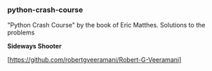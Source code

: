 ### python-crash-course
"Python Crash Course" by the book of Eric Matthes. Solutions to the problems

**Sideways Shooter**

[https://github.com/robertgveeramani/Robert-G-Veeramani]
